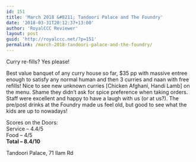 ```yaml
---
id: 151
title: 'March 2018 &#8211; Tandoori Palace and The Foundry'
date: '2018-03-31T20:12:37+13:00'
author: 'RoyalCCC Reviewer'
layout: post
guid: 'http://royalccc.net/?p=151'
permalink: /march-2018-tandoori-palace-and-the-foundry/
---
```


Curry re-fills? Yes please!

Best value banquet of any curry house so far, $35 pp with massive entree enough to satisfy any normal human and then 3 curries and naan with free refills! Nice to see new unknown curries \[Chicken Afghani, Handi Lamb\] on the menu. Shame they didn’t ask for spice preference when taking orders. Staff were excellent and happy to have a laugh with us (or at us?). The pre/post drinks at the Foundry made us feel old, but good to see what the kids are up to nowadays!

Scores on the Doors:  
Service – 4.4/5  
Food – 4/5  
**Total – 8.4/10**

Tandoori Palace, 71 Ilam Rd